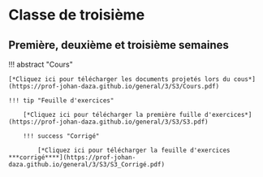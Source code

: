 # Classe de troisième

## Première, deuxième et troisième semaines

!!! abstract "Cours"

    [*Cliquez ici pour télécharger les documents projetés lors du cous*](https://prof-johan-daza.github.io/general/3/S3/Cours.pdf)
    
    !!! tip "Feuille d'exercices"

        [*Cliquez ici pour télécharger la première fuille d'exercices*](https://prof-johan-daza.github.io/general/3/S3/S3.pdf)

        !!! success "Corrigé"

            [*Cliquez ici pour télécharger la feuille d'exercices ***corrigé****](https://prof-johan-daza.github.io/general/3/S3/S3_Corrigé.pdf)